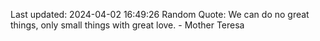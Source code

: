 Last updated: 2024-04-02 16:49:26
Random Quote: We can do no great things, only small things with great love. - Mother Teresa